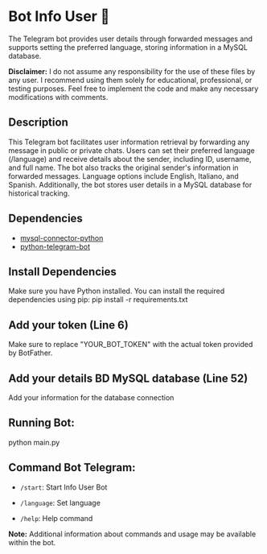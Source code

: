 # Bot Info User 🤖

The Telegram bot provides user details through forwarded messages and supports setting the preferred language, storing information in a MySQL database.

**Disclaimer:** I do not assume any responsibility for the use of these files by any user. I recommend using them solely for educational, professional, or testing purposes. Feel free to implement the code and make any necessary modifications with comments.

## Description
This Telegram bot facilitates user information retrieval by forwarding any message in public or private chats. Users can set their preferred language (/language) and receive details about the sender, including ID, username, and full name. The bot also tracks the original sender's information in forwarded messages. Language options include English, Italiano, and Spanish. Additionally, the bot stores user details in a MySQL database for historical tracking.

## Dependencies
- [mysql-connector-python](https://pypi.org/project/mysql-connector-python/)
- [python-telegram-bot](https://pypi.org/project/python-telegram-bot/)


## Install Dependencies
Make sure you have Python installed. You can install the required dependencies using pip:
pip install -r requirements.txt

## Add your token (Line 6)
Make sure to replace "YOUR_BOT_TOKEN" with the actual token provided by BotFather.

## Add your details BD MySQL database (Line 52)
Add your information for the database connection

## Running Bot:
python main.py

## Command Bot Telegram:
- `/start`: Start Info User Bot
  
- `/language`: Set language

- `/help`: Help command

**Note:** Additional information about commands and usage may be available within the bot.




